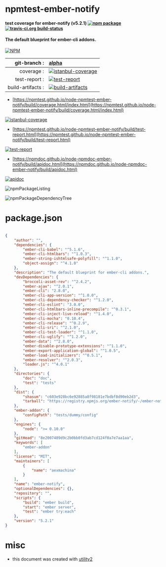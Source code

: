 # npmtest-ember-notify

#### test coverage for  ember-notify (v5.2.1)  [![npm package](https://img.shields.io/npm/v/npmtest-ember-notify.svg?style=flat-square)](https://www.npmjs.org/package/npmtest-ember-notify) [![travis-ci.org build-status](https://api.travis-ci.org/npmtest/node-npmtest-ember-notify.svg)](https://travis-ci.org/npmtest/node-npmtest-ember-notify)

#### The default blueprint for ember-cli addons.

[![NPM](https://nodei.co/npm/ember-notify.png?downloads=true&downloadRank=true&stars=true)](https://www.npmjs.com/package/ember-notify)

| git-branch : | [alpha](https://github.com/npmtest/node-npmtest-ember-notify/tree/alpha)|
|--:|:--|
| coverage : | [![istanbul-coverage](https://npmtest.github.io/node-npmtest-ember-notify/build/coverage.badge.svg)](https://npmtest.github.io/node-npmtest-ember-notify/build/coverage.html/index.html)|
| test-report : | [![test-report](https://npmtest.github.io/node-npmtest-ember-notify/build/test-report.badge.svg)](https://npmtest.github.io/node-npmtest-ember-notify/build/test-report.html)|
| build-artifacts : | [![build-artifacts](https://npmtest.github.io/node-npmtest-ember-notify/glyphicons_144_folder_open.png)](https://github.com/npmtest/node-npmtest-ember-notify/tree/gh-pages/build)|

- [https://npmtest.github.io/node-npmtest-ember-notify/build/coverage.html/index.html](https://npmtest.github.io/node-npmtest-ember-notify/build/coverage.html/index.html)

[![istanbul-coverage](https://npmtest.github.io/node-npmtest-ember-notify/build/screenCapture.buildCi.browser.%252Ftmp%252Fbuild%252Fcoverage.lib.html.png)](https://npmtest.github.io/node-npmtest-ember-notify/build/coverage.html/index.html)

- [https://npmtest.github.io/node-npmtest-ember-notify/build/test-report.html](https://npmtest.github.io/node-npmtest-ember-notify/build/test-report.html)

[![test-report](https://npmtest.github.io/node-npmtest-ember-notify/build/screenCapture.buildCi.browser.%252Ftmp%252Fbuild%252Ftest-report.html.png)](https://npmtest.github.io/node-npmtest-ember-notify/build/test-report.html)

- [https://npmdoc.github.io/node-npmdoc-ember-notify/build/apidoc.html](https://npmdoc.github.io/node-npmdoc-ember-notify/build/apidoc.html)

[![apidoc](https://npmdoc.github.io/node-npmdoc-ember-notify/build/screenCapture.buildCi.browser.%252Ftmp%252Fbuild%252Fapidoc.html.png)](https://npmdoc.github.io/node-npmdoc-ember-notify/build/apidoc.html)

![npmPackageListing](https://npmtest.github.io/node-npmtest-ember-notify/build/screenCapture.npmPackageListing.svg)

![npmPackageDependencyTree](https://npmtest.github.io/node-npmtest-ember-notify/build/screenCapture.npmPackageDependencyTree.svg)



# package.json

```json

{
    "author": "",
    "dependencies": {
        "ember-cli-babel": "^5.1.6",
        "ember-cli-htmlbars": "^1.0.3",
        "ember-string-ishtmlsafe-polyfill": "^1.1.0",
        "object-assign": "^4.1.0"
    },
    "description": "The default blueprint for ember-cli addons.",
    "devDependencies": {
        "broccoli-asset-rev": "^2.4.2",
        "ember-ajax": "^2.0.1",
        "ember-cli": "2.8.0",
        "ember-cli-app-version": "^1.0.0",
        "ember-cli-dependency-checker": "^1.2.0",
        "ember-cli-eslint": "3.0.0",
        "ember-cli-htmlbars-inline-precompile": "^0.3.1",
        "ember-cli-inject-live-reload": "^1.4.0",
        "ember-cli-mocha": "0.10.4",
        "ember-cli-release": "^0.2.9",
        "ember-cli-sri": "^2.1.0",
        "ember-cli-test-loader": "^1.1.0",
        "ember-cli-uglify": "^1.2.0",
        "ember-data": "^2.8.0",
        "ember-disable-prototype-extensions": "^1.1.0",
        "ember-export-application-global": "^1.0.5",
        "ember-load-initializers": "^0.5.1",
        "ember-resolver": "^2.0.3",
        "loader.js": "^4.0.1"
    },
    "directories": {
        "doc": "doc",
        "test": "tests"
    },
    "dist": {
        "shasum": "c603e928bc6e92885a8f98181e7bdbf8d90eb2d3",
        "tarball": "https://registry.npmjs.org/ember-notify/-/ember-notify-5.2.1.tgz"
    },
    "ember-addon": {
        "configPath": "tests/dummy/config"
    },
    "engines": {
        "node": ">= 0.10.0"
    },
    "gitHead": "8e2007489d9c2b0bb0fd3ab7cd124f0a7e7aa1aa",
    "keywords": [
        "ember-addon"
    ],
    "license": "MIT",
    "maintainers": [
        {
            "name": "aexmachina"
        }
    ],
    "name": "ember-notify",
    "optionalDependencies": {},
    "repository": "",
    "scripts": {
        "build": "ember build",
        "start": "ember server",
        "test": "ember try:each"
    },
    "version": "5.2.1"
}
```



# misc
- this document was created with [utility2](https://github.com/kaizhu256/node-utility2)
